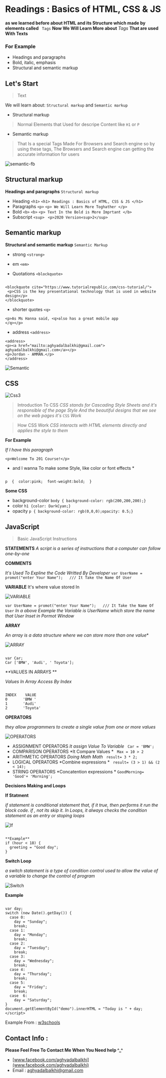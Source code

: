 # Readings : Basics of HTML, CSS & JS

**as we learned before about HTML and its Structure which made by elements called** ` Tags`
**Now We Will Learn More about** *Tags* **That are used With Texts**

### For Example 
* Headings and paragraphs
* Bold, italic, emphasis
* Structural and semantic markup

## Let's Start

> Text

 We will learn about: `Structural markup` and `Semantic markup`
 
 - Structural markup

> Normal Elements that Used for descripe Content like `H1` or `P`

 
 - Semantic markup
 
>  That Is a special Tags Made For Browsers and Search engine so by using these tags, The Browsers and Search engine can getting the accurate information for users

![semantic-fb](semantic-fb.jpg) 

## Structural markup

**Headings and paragraphs** `Structural markup`
- Heading `<h1>`  `<h1> Readings : Basics of HTML, CSS & JS </h1>`
- Paragraphs `<p>` `<p> We Will Learn More Toghather </p>`
- Bold `<b>` `<b>` `<p> Text In the Bold is More Imprtant </b>`
- Subscript `<sup>` ` <p>2020 Version<sup>2</sup>`


## Semantic markup


**Structural and semantic markup** `Semantic Markup`
- strong ` <strong> `
- em `<em>`

- Quotations `<blockquote>`

```

<blockquote cite="https://www.tutorialrepublic.com/css-tutorial/">
 <p>CSS is the key presentational technology that is used in website design</p>
</blockquote>

```

- shorter quotes `<q>`

```
<p>As Ms Hanna said, <q>also has a great mobile app
</q></p>

 ```
 - address `<address>`

 ```
 <address>
<p><a href="mailto:aghyadalbalkhi@gmail.com">
 aghyadalbalkhi@gmail.com</a></p>
<p>Jordan - AMMAN.</p>
</address>
 ```

![Semantic](semantic-markup.png) 

## CSS

![Css3](css3.png) 

> Introduction To CSS
*CSS stands for Cascading Style Sheets and it's responsible of the page Style*
*And the beautiful designs that we see on the web pages it's* `CSS` *Work*

> How CSS Work
*CSS interacts with HTML elements directly and applies the style to them*

**For Example**

*If I have this paragraph*

`<p>Welcome To 201 Course!</p>`

* and I wanna To make some Style, like color or font effects *
```

p  {  color:pink;  font-weight:bold;  }

```

**Some CSS**
- background-color `body { background-color: rgb(200,200,200);}`
- color `h1 {color: DarkCyan;}`
- opacity `p { background-color: rgb(0,0,0);opacity: 0.5;}`


## JavaScript

>Basic JavaScript Instructions

**STATEMENTS**
*A script is a series of instructions that a computer can follow one-by-one*

**COMMENTS**

*It's Used To Expline the Code Writted By Developer*
` var UserName = promot("enter Your Name");   /// It Take the Name Of User `

**VARIABLE**
It's where value stored In

![VARIABLE](Variable-in-Java.jpg) 

` var UserName = promot("enter Your Name");   /// It Take the Name Of User `
*In a above Example the Variable is UserName which store the name that User Inset in Pormot Window*

**ARRAY**

*An array is a data structure where we can store more than one value**

![ARRAY](Arrays-in-Programming-2.png) 

```

var Car;
Car ['BMW', 'Audi', ' Toyota']; 

```


**VALUES IN ARRAYS **

*Values In Array Access By Index* 

```

INDEX    VALUE
0       'BMW '
1       'Audi'
2       'Toyota'

```

**OPERATORS**

*they allow programmers to create a single value from one or more values*

![OPERATORS](operators-in-programming-languages.png) 


* ASSIGNMENT OPERATORS *It assign Value To Variable* ` Car = 'BMW';`
* COMPARISON OPERATORS  *It Compare Values * ` Max = 10 > 2`
* ARITHMETIC OPERATORS  *Doing Math Math* ` result= 3 * 2;`
* LOGICAL OPERATORS *Combine expressions * ` result= (3 > 1) && (2 < 14);`
* STRING OPERATORS *Concatention  expressions * ` GoodMorning= 'Good'+ 'Morning'; `

**Decisions Making and Loops**

**If Statment**

*if statement is conditional statement that, if it true, then performs it run the block code.  if , not its skip it.*
*In Loops, it always checks the condition statement as an entry or stoping loops*

![If](scala-if-else-1_xehql4.png) 

```

**Example**
if (hour < 18) {
  greeting = "Good day";
}

```

**Switch Loop**

*a switch statement is a type of condition control  used to allow the value of a variable to change the control of program*

![Switch](flowchart-switch-statement.jpg) 

**Example**

```

var day;
switch (new Date().getDay()) {
  case 0:
    day = "Sunday";
    break;
  case 1:
    day = "Monday";
    break;
  case 2:
    day = "Tuesday";
    break;
  case 3:
    day = "Wednesday";
    break;
  case 4:
    day = "Thursday";
    break;
  case 5:
    day = "Friday";
    break;
  case  6:
    day = "Saturday";
}
document.getElementById("demo").innerHTML = "Today is " + day;
</script>

```

Example From : [w3schools](https://www.w3schools.com/js/tryit.asp?filename=tryjs_switch)


## Contact Info : 
**Please Feel Free To Contact Me When You Need help ^_^**
* [www.facebook.com/aghyadalbalkhi](www.facebook.com/aghyadalbalkhi)
* Email : aghyadalbalkhi@gmail.com


